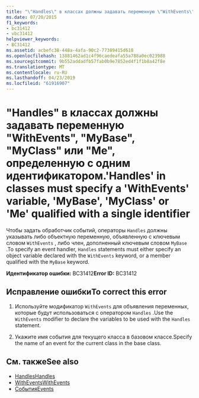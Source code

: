 ```yaml
---
title: "\"Handles\" в классах должны задавать переменную \"WithEvents\", \"MyBase\", \"MyClass\" или \"Me\", определенную с одним идентификатором."
ms.date: 07/20/2015
f1_keywords:
- bc31412
- vbc31412
helpviewer_keywords:
- BC31412
ms.assetid: acbefc38-448a-4afa-90c2-77389415d618
ms.openlocfilehash: 13881462ad1c4f96caedeafa55a788a0ec023988
ms.sourcegitcommit: 9b552addadfb57fab0b9e7852ed4f1f1b8a42f8e
ms.translationtype: MT
ms.contentlocale: ru-RU
ms.lasthandoff: 04/23/2019
ms.locfileid: "61916907"
---
```

# <a name="handles-in-classes-must-specify-a-withevents-variable-mybase-myclass-or-me-qualified-with-a-single-identifier"></a><span data-ttu-id="bc6b1-102">"Handles" в классах должны задавать переменную "WithEvents", "MyBase", "MyClass" или "Me", определенную с одним идентификатором.</span><span class="sxs-lookup"><span data-stu-id="bc6b1-102">'Handles' in classes must specify a 'WithEvents' variable, 'MyBase', 'MyClass' or 'Me' qualified with a single identifier</span></span>
<span data-ttu-id="bc6b1-103">Чтобы задать обработчик событий, операторы `Handles` должны указывать либо объектную переменную, объявленную с ключевым словом `WithEvents` , либо член, дополненный ключевым словом `MyBase` .</span><span class="sxs-lookup"><span data-stu-id="bc6b1-103">To specify an event handler, `Handles` statements must either specify an object variable declared with the `WithEvents` keyword, or a member qualified with the `MyBase` keyword.</span></span>  
  
 <span data-ttu-id="bc6b1-104">**Идентификатор ошибки:** BC31412</span><span class="sxs-lookup"><span data-stu-id="bc6b1-104">**Error ID:** BC31412</span></span>  
  
## <a name="to-correct-this-error"></a><span data-ttu-id="bc6b1-105">Исправление ошибки</span><span class="sxs-lookup"><span data-stu-id="bc6b1-105">To correct this error</span></span>  
  
1. <span data-ttu-id="bc6b1-106">Используйте модификатор `WithEvents` для объявления переменных, которые будут использоваться с оператором `Handles` .</span><span class="sxs-lookup"><span data-stu-id="bc6b1-106">Use the `WithEvents` modifier to declare the variables to be used with the `Handles` statement.</span></span>  
  
2. <span data-ttu-id="bc6b1-107">Укажите имя события для текущего класса в базовом классе.</span><span class="sxs-lookup"><span data-stu-id="bc6b1-107">Specify the name of an event for the current class in the base class.</span></span>  
  
## <a name="see-also"></a><span data-ttu-id="bc6b1-108">См. также</span><span class="sxs-lookup"><span data-stu-id="bc6b1-108">See also</span></span>

- [<span data-ttu-id="bc6b1-109">Handles</span><span class="sxs-lookup"><span data-stu-id="bc6b1-109">Handles</span></span>](../../visual-basic/language-reference/statements/handles-clause.md)
- [<span data-ttu-id="bc6b1-110">WithEvents</span><span class="sxs-lookup"><span data-stu-id="bc6b1-110">WithEvents</span></span>](../../visual-basic/language-reference/modifiers/withevents.md)
- [<span data-ttu-id="bc6b1-111">События</span><span class="sxs-lookup"><span data-stu-id="bc6b1-111">Events</span></span>](../../visual-basic/programming-guide/language-features/events/index.md)
